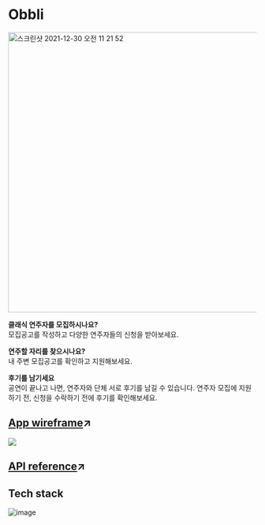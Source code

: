 # Obbli

<img width="567" alt="스크린샷 2021-12-30 오전 11 21 52" src="https://user-images.githubusercontent.com/89199949/147733152-fb61d4cb-9847-4536-89d4-d393ef673753.png">


**클래식 연주자를 모집하시나요?**  
모집공고를 작성하고 다양한 연주자들의 신청을 받아보세요.

**연주할 자리를 찾으시나요?**  
내 주변 모집공고를 확인하고 지원해보세요.

**후기를 남기세요**  
공연이 끝나고 나면, 연주자와 단체 서로 후기를 남길 수 있습니다. 연주자 모집에 지원하기 전, 신청을 수락하기 전에 후기를 확인해보세요.

## [App wireframe](https://www.figma.com/file/oIn5SfIE1cBFUzFUv4GvlQ/Obbli?node-id=0%3A1)&#x2197;
<img src="https://cdn.discordapp.com/attachments/924937876872003587/925911175810646067/unknown.png">

## [API reference](https://app.swaggerhub.com/apis-docs/org582/Obbli/1.0.0-oas3)&#x2197;

## Tech stack
![image](https://user-images.githubusercontent.com/89199949/150727530-341be0ec-35d8-47d6-bd67-447807cc796e.png)
